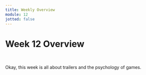 ```yaml
---
title: Weekly Overview
module: 12
jotted: false
---
```


# Week 12 Overview <br />


<br />


Okay, this week is all about trailers and the psychology of games.  

